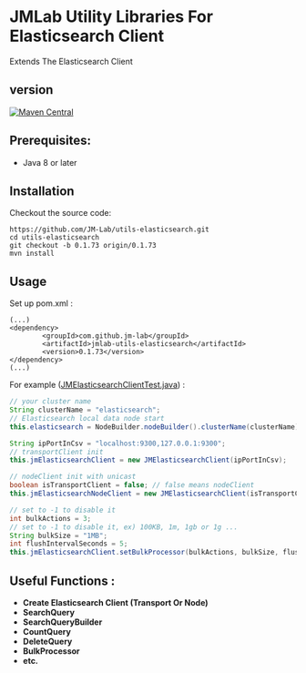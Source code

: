 JMLab Utility Libraries For Elasticsearch Client
================================================

Extends The Elasticsearch Client

## version
[![Maven Central](https://maven-badges.herokuapp.com/maven-central/com.github.jm-lab/jmlab-utils-elasticsearch/badge.svg)](http://search.maven.org/#artifactdetails%7Ccom.github.jm-lab%7Cjmlab-utils-elasticsearch%7C0.1.73%7Cjar)

## Prerequisites:
* Java 8 or later

## Installation

Checkout the source code:

    https://github.com/JM-Lab/utils-elasticsearch.git
    cd utils-elasticsearch
    git checkout -b 0.1.73 origin/0.1.73
    mvn install

## Usage
Set up pom.xml :

    (...)
    <dependency>
			<groupId>com.github.jm-lab</groupId>
			<artifactId>jmlab-utils-elasticsearch</artifactId>
			<version>0.1.73</version>
	</dependency>
    (...)

For example ([JMElasticsearchClientTest.java](https://github.com/JM-Lab/utils-elasticsearch/blob/master/src/test/java/kr/jm/utils/elasticsearch/JMElasticsearchClientTest.java)) :

```java
// your cluster name
String clusterName = "elasticsearch";
// Elasticsearch local data node start
this.elasticsearch = NodeBuilder.nodeBuilder().clusterName(clusterName).build().start();

String ipPortInCsv = "localhost:9300,127.0.0.1:9300";
// transportClient init
this.jmElasticsearchClient = new JMElasticsearchClient(ipPortInCsv);

// nodeClient init with unicast
boolean isTransportClient = false; // false means nodeClient
this.jmElasticsearchNodeClient = new JMElasticsearchClient(isTransportClient, ipPortInCsv, clusterName);

// set to -1 to disable it
int bulkActions = 3;
// set to -1 to disable it, ex) 100KB, 1m, 1gb or 1g ...
String bulkSize = "1MB";
int flushIntervalSeconds = 5;
this.jmElasticsearchClient.setBulkProcessor(bulkActions, bulkSize, flushIntervalSeconds);
```

## Useful Functions :
* **Create Elasticsearch Client (Transport Or Node)**
* **SearchQuery**
* **SearchQueryBuilder**
* **CountQuery**
* **DeleteQuery**
* **BulkProcessor**
* **etc.**
